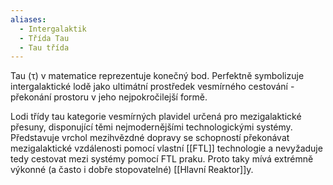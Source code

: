 ```yaml
---
aliases:
  - Intergalaktik
  - Třída Tau
  - Tau třída
---
```

Tau (τ) v matematice reprezentuje konečný bod. Perfektně symbolizuje intergalaktické lodě jako ultimátní prostředek vesmírného cestování - překonání prostoru v jeho nejpokročilejší formě.

Lodi třídy tau kategorie vesmírných plavidel určená pro mezigalaktické přesuny, disponující těmi nejmodernějšími technologickými systémy. Představuje vrchol mezihvězdné dopravy se schopností překonávat mezigalaktické vzdálenosti pomocí vlastní [[FTL]] technologie a nevyžaduje tedy cestovat mezi systémy pomocí FTL praku. Proto taky mívá extrémně výkonné (a často i dobře stopovatelné) [[Hlavní Reaktor]]y.